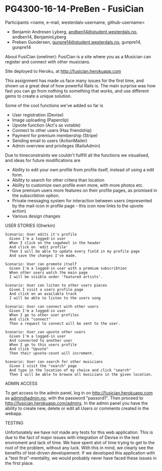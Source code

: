 # PG4300-16-14-PreBen - FusiCian

Participants <name, e-mail, westerdals-username, github-username>
- Benjamin Andresen Lyberg, andben14@student.westerdals.no, andben14, BenjaminLyberg
- Preben Gundersen, gunpre14@student.westerdals.no, gunpre14, gunpre14

About FusiCian (oneliner):
FusiCian is a site where you as a Musician can register and connect with other musicians. 

Site deployed to Heroku, at http://fusician.herokuapp.com

This assignment has made us face many issues for the first time, and shown us a great deal of how powerful Rails is.
The main surprise was how fast you can go from nothing to something that works, and use different gems to create a unique solution.


Some of the cool functions we've added so far is
- User registration                 (Devise)
- Image uploading                   (Paperclip)
- Upvote function                   (Act's as votable)
- Connect to other users            (Has friendship)
- Payment for premium membership    (Stripe)
- Sending email to users            (ActionMailer)
- Admin overview and privileges     (RailsAdmin)


Due to timeconstraints we couldn't fullfill all the functions we visualised, and
ideas for future modifications are 
- Ability to edit your own profile from profile itself, instead of using a edit form.
- Ability to search for other critera than location
- Ability to customize own profile even more, with more photos etc.
- Give premium users more features on their profile pages, as promised in the subscribtion option.
- Private messaging system for interaction between users (represented by the mail-icon in profile page - this icon now links to the upvote action)
- Various design changes


USER STORIES (Gherkin)
```cucumber
Scenario: User edits it's profile
  Given I'm a logged-in user
  When I click on the cogwheel in the header
  And click on 'edit profile'
  Then I will be able to update every field in my profile page
  And save the changes I've made.

Scenario: User can promote itself
  Given I'm a logged-in user with a premium subscribtion
  When other users watch the main page
  I will be visible under 'featured artists'.

Scenario: User can lsiten to other users pieces
  Given I visit a users profile page
  And click on an available track
  I will be able to listen to the users song

Scenario: User can connect with other users
  Given I'm a logged-in user 
  When I go to other user profiles 
  And click "connect" 
  Then a request to connect will be sent to the user.

Scenario: User can upvote other users
  Given I'm a logged-in user
  And connected to another user
  When I go to this users profile
  And click "Upvote"
  Then their upvote-count will increment. 

Scenario: User can search for other musicians 
  Given I visit the "search" page
  And type in the location of my choice and click "search"
  Then I will be able to browse all musicians in the given location.
```

  

ADMIN ACCESS

To get access to the admin panel, log in on http://fusician.herokuapp.com as admin@admin.no, with the password "passord1". Then proceed to http://fusician.herokuapp.com/admins.
In the admin panel you have the ability to create new, delete or edit all Users or comments created in the webapp. 


TESTING

Unfortunately we have not made any tests for this web application. This is due to the fact of major issues with integration of Devise in the test enviroment and lack of time.
We have spent alot of time trying to get to the root of the problem, without any luck. With this in mind, we clearly see the benefits of test-driven developement. If we
developed this application with a "test first"-mentality, we would probably never have faced these issues in the first place. 

